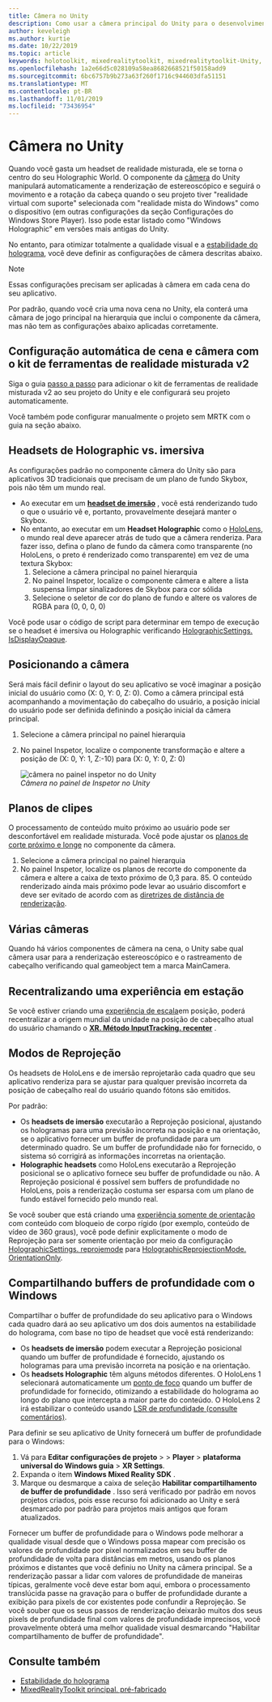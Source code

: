 ```yaml
---
title: Câmera no Unity
description: Como usar a câmera principal do Unity para o desenvolvimento de realidade mista do Windows para fazer a renderização Holographic
author: keveleigh
ms.author: kurtie
ms.date: 10/22/2019
ms.topic: article
keywords: holotoolkit, mixedrealitytoolkit, mixedrealitytoolkit-Unity, Holographic renderização, Holographic, imersão, ponto de foco, buffer de profundidade, somente orientação, posicional, opaco, transparente, clipe
ms.openlocfilehash: 1a2e66d5c028109a58ea8682668521f50158add9
ms.sourcegitcommit: 6bc6757b9b273a63f260f1716c944603dfa51151
ms.translationtype: MT
ms.contentlocale: pt-BR
ms.lasthandoff: 11/01/2019
ms.locfileid: "73436954"
---
```

# <a name="camera-in-unity"></a>Câmera no Unity

Quando você gasta um headset de realidade misturada, ele se torna o centro do seu Holographic World. O componente da [câmera](https://docs.unity3d.com/Manual/class-Camera.html) do Unity manipulará automaticamente a renderização de estereoscópico e seguirá o movimento e a rotação da cabeça quando o seu projeto tiver "realidade virtual com suporte" selecionada com "realidade mista do Windows" como o dispositivo (em outras configurações da seção Configurações do Windows Store Player). Isso pode estar listado como "Windows Holographic" em versões mais antigas do Unity.

No entanto, para otimizar totalmente a qualidade visual e a [estabilidade do holograma](hologram-stability.md), você deve definir as configurações de câmera descritas abaixo.

>[!NOTE]
>Essas configurações precisam ser aplicadas à câmera em cada cena do seu aplicativo.
>
>Por padrão, quando você cria uma nova cena no Unity, ela conterá uma câmara de jogo principal na hierarquia que inclui o componente da câmera, mas não tem as configurações abaixo aplicadas corretamente.

## <a name="automatic-scene-and-camera-setup-with-mixed-reality-toolkit-v2"></a>Configuração automática de cena e câmera com o kit de ferramentas de realidade misturada v2

Siga o guia [passo a passo](https://microsoft.github.io/MixedRealityToolkit-Unity/Documentation/GettingStartedWithTheMRTK.html) para adicionar o kit de ferramentas de realidade misturada v2 ao seu projeto do Unity e ele configurará seu projeto automaticamente.

Você também pode configurar manualmente o projeto sem MRTK com o guia na seção abaixo.

## <a name="holographic-vs-immersive-headsets"></a>Headsets de Holographic vs. imersiva

As configurações padrão no componente câmera do Unity são para aplicativos 3D tradicionais que precisam de um plano de fundo Skybox, pois não têm um mundo real.

* Ao executar em um **[headset de imersão](immersive-headset-hardware-details.md)** , você está renderizando tudo o que o usuário vê e, portanto, provavelmente desejará manter o Skybox.
* No entanto, ao executar em um **Headset Holographic** como o [HoloLens](hololens-hardware-details.md), o mundo real deve aparecer atrás de tudo que a câmera renderiza. Para fazer isso, defina o plano de fundo da câmera como transparente (no HoloLens, o preto é renderizado como transparente) em vez de uma textura Skybox:
    1. Selecione a câmera principal no painel hierarquia
    2. No painel Inspetor, localize o componente câmera e altere a lista suspensa limpar sinalizadores de Skybox para cor sólida
    3. Selecione o seletor de cor do plano de fundo e altere os valores de RGBA para (0, 0, 0, 0)

Você pode usar o código de script para determinar em tempo de execução se o headset é imersiva ou Holographic verificando [HolographicSettings. IsDisplayOpaque](https://docs.unity3d.com/ScriptReference/XR.WSA.HolographicSettings.IsDisplayOpaque.html).

## <a name="positioning-the-camera"></a>Posicionando a câmera

Será mais fácil definir o layout do seu aplicativo se você imaginar a posição inicial do usuário como (X: 0, Y: 0, Z: 0). Como a câmera principal está acompanhando a movimentação do cabeçalho do usuário, a posição inicial do usuário pode ser definida definindo a posição inicial da câmera principal.

1. Selecione a câmera principal no painel hierarquia
2. No painel Inspetor, localize o componente transformação e altere a posição de (X: 0, Y: 1, Z:-10) para (X: 0, Y: 0, Z: 0)

   ![câmera no painel inspetor no](images/maincamera-350px.png) do Unity  
   *Câmera no painel de Inspetor no Unity*

## <a name="clip-planes"></a>Planos de clipes

O processamento de conteúdo muito próximo ao usuário pode ser desconfortável em realidade misturada. Você pode ajustar os [planos de corte próximo e longe](hologram-stability.md#hologram-render-distances) no componente da câmera.

1. Selecione a câmera principal no painel hierarquia
2. No painel Inspetor, localize os planos de recorte do componente da câmera e altere a caixa de texto próximo de 0,3 para. 85. O conteúdo renderizado ainda mais próximo pode levar ao usuário discomfort e deve ser evitado de acordo com as [diretrizes de distância de renderização](hologram-stability.md#hologram-render-distances).

## <a name="multiple-cameras"></a>Várias câmeras

Quando há vários componentes de câmera na cena, o Unity sabe qual câmera usar para a renderização estereoscópico e o rastreamento de cabeçalho verificando qual gameobject tem a marca MainCamera.

## <a name="recentering-a-seated-experience"></a>Recentralizando uma experiência em estação

Se você estiver criando uma [experiência de escala](coordinate-systems.md)em posição, poderá recentralizar a origem mundial da unidade na posição de cabeçalho atual do usuário chamando o **[XR. Método InputTracking. recenter](https://docs.unity3d.com/ScriptReference/XR.InputTracking.Recenter.html)** .

## <a name="reprojection-modes"></a>Modos de Reprojeção

Os headsets de HoloLens e de imersão reprojetarão cada quadro que seu aplicativo renderiza para se ajustar para qualquer previsão incorreta da posição de cabeçalho real do usuário quando fótons são emitidos.

Por padrão:

* Os **headsets de imersão** executarão a Reprojeção posicional, ajustando os hologramas para uma previsão incorreta na posição e na orientação, se o aplicativo fornecer um buffer de profundidade para um determinado quadro.  Se um buffer de profundidade não for fornecido, o sistema só corrigirá as informações incorretas na orientação.
* **Holographic headsets** como HoloLens executarão a Reprojeção posicional se o aplicativo fornece seu buffer de profundidade ou não.  A Reprojeção posicional é possível sem buffers de profundidade no HoloLens, pois a renderização costuma ser esparsa com um plano de fundo estável fornecido pelo mundo real.

Se você souber que está criando uma [experiência somente de orientação](coordinate-systems-in-unity.md#building-an-orientation-only-or-seated-scale-experience) com conteúdo com bloqueio de corpo rígido (por exemplo, conteúdo de vídeo de 360 graus), você pode definir explicitamente o modo de Reprojeção para ser somente orientação por meio da configuração [ HolographicSettings. reprojemode](https://docs.unity3d.com/ScriptReference/XR.WSA.HolographicSettings.ReprojectionMode.html) para [HolographicReprojectionMode. OrientationOnly](https://docs.unity3d.com/ScriptReference/XR.WSA.HolographicSettings.HolographicReprojectionMode.html).

## <a name="sharing-your-depth-buffers-with-windows"></a>Compartilhando buffers de profundidade com o Windows

Compartilhar o buffer de profundidade do seu aplicativo para o Windows cada quadro dará ao seu aplicativo um dos dois aumentos na estabilidade do holograma, com base no tipo de headset que você está renderizando:

* Os **headsets de imersão** podem executar a Reprojeção posicional quando um buffer de profundidade é fornecido, ajustando os hologramas para uma previsão incorreta na posição e na orientação.
* Os **headsets Holographic** têm alguns métodos diferentes. O HoloLens 1 selecionará automaticamente um [ponto de foco](focus-point-in-unity.md) quando um buffer de profundidade for fornecido, otimizando a estabilidade do holograma ao longo do plano que intercepta a maior parte do conteúdo. O HoloLens 2 irá estabilizar o conteúdo usando [LSR de profundidade (consulte comentários)](https://docs.microsoft.com/uwp/api/windows.graphics.holographic.holographiccamerarenderingparameters.setfocuspoint).

Para definir se seu aplicativo de Unity fornecerá um buffer de profundidade para o Windows:

1. Vá para **Editar** **configurações de projeto** >  > **Player** > **plataforma universal do Windows guia** > **XR Settings**.
2. Expanda o item **Windows Mixed Reality SDK** .
3. Marque ou desmarque a caixa de seleção **Habilitar compartilhamento de buffer de profundidade** .  Isso será verificado por padrão em novos projetos criados, pois esse recurso foi adicionado ao Unity e será desmarcado por padrão para projetos mais antigos que foram atualizados.

Fornecer um buffer de profundidade para o Windows pode melhorar a qualidade visual desde que o Windows possa mapear com precisão os valores de profundidade por pixel normalizados em seu buffer de profundidade de volta para distâncias em metros, usando os planos próximos e distantes que você definiu no Unity na câmera principal.  Se a renderização passar a lidar com valores de profundidade de maneiras típicas, geralmente você deve estar bom aqui, embora o processamento translúcida passe na gravação para o buffer de profundidade durante a exibição para pixels de cor existentes pode confundir a Reprojeção.  Se você souber que os seus passos de renderização deixarão muitos dos seus pixels de profundidade final com valores de profundidade imprecisos, você provavelmente obterá uma melhor qualidade visual desmarcando "Habilitar compartilhamento de buffer de profundidade".

## <a name="see-also"></a>Consulte também

* [Estabilidade do holograma](hologram-stability.md)
* [MixedRealityToolkit principal. pré-fabricado](https://github.com/Microsoft/MixedRealityToolkit-Unity/tree/htk_release/Assets/HoloToolkit/Input/Prefabs)
